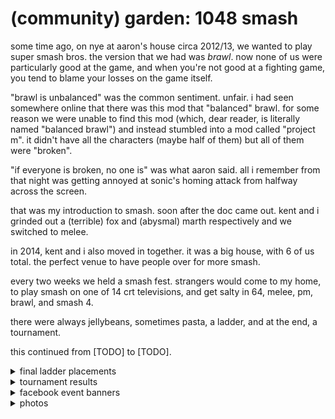 # (community) garden: 1048 smash

some time ago, on nye at aaron's house circa 2012/13, we wanted to play super smash bros.
the version that we had was _brawl_. now none of us were particularly good at the game,
and when you're not good at a fighting game,
you tend to blame your losses on the game itself.

"brawl is unbalanced" was the common sentiment. unfair.
i had seen somewhere online that there was this mod that "balanced" brawl.
for some reason we were unable to find this mod
(which, dear reader, is literally named "balanced brawl") and instead stumbled into a mod
called "project m". it didn't have all the characters (maybe half of them) but all of them
were "broken".

"if everyone is broken, no one is" was what aaron said. all i remember from that night
was getting annoyed at sonic's homing attack from halfway across the screen.

that was my introduction to smash. soon after the doc came out. kent and i grinded out
a (terrible) fox and (abysmal) marth respectively and we switched to melee.

in 2014, kent and i also moved in together. it was a big house, with 6 of us total.
the perfect venue to have people over for more smash.

every two weeks we held a smash fest. strangers would come to my home, to play smash
on one of 14 crt televisions, and get salty in 64, melee, pm, brawl, and smash 4.

there were always jellybeans, sometimes pasta, a ladder, and at the end, a tournament.

this continued from [TODO] to [TODO].

<details>
<summary>final ladder placements</summary>
</details>

<details>
<summary>tournament results</summary>
</details>

<details>
<summary>facebook event banners</summary>
</details>

<details>
<summary>photos</summary>
</details>
